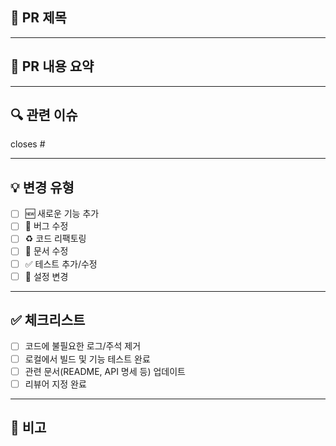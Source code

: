 ## 📌 PR 제목

<!-- 예시: [FEAT] 매칭 결과 화면 UI 구현 -->

---

## 📍 PR 내용 요약

<!-- 변경한 기능, 버그 수정 내용 등을 간단히 작성 -->

---

## 🔍 관련 이슈

<!-- 관련된 이슈 번호를 적어주세요. 예: closes #12 -->

closes #

---

## 💡 변경 유형

<!-- 해당되는 항목에 'x' 표시 -->

- [ ] 🆕 새로운 기능 추가
- [ ] 🐞 버그 수정
- [ ] ♻️ 코드 리팩토링
- [ ] 📝 문서 수정
- [ ] ✅ 테스트 추가/수정
- [ ] 🔧 설정 변경

---

## ✅ 체크리스트

- [ ] 코드에 불필요한 로그/주석 제거
- [ ] 로컬에서 빌드 및 기능 테스트 완료
- [ ] 관련 문서(README, API 명세 등) 업데이트
- [ ] 리뷰어 지정 완료

---

## 📢 비고

<!-- 리뷰어가 알아야 할 추가 내용 -->
